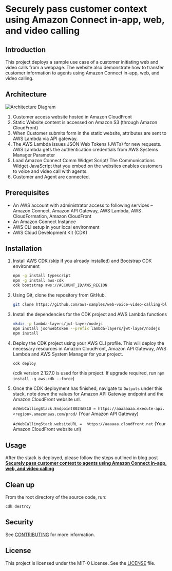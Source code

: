 # Securely pass customer context using Amazon Connect in-app, web, and video calling

## Introduction
This project deploys a sample use case of a customer initiating web and video calls from a webpage. The website also demonstrate how to transfer customer information to agents using Amazon Connect in-app, web, and video calling.


## Architecture
![Architecture Diagram](./architecture.png)


1. Customer access website hosted in Amazon CloudFront
1. Static Website content is accessed on Amazon S3 (through Amazon CloudFront)
1. When Customer submits form in the static website, attributes are sent to AWS Lambda via API gateway.
1. The AWS Lambda issues JSON Web Tokens (JWTs) for new requests. AWS Lambda gets the authentication credentials from AWS Systems Manager Parameter
1. Load Amazon Connect Comm Widget Script/ The Communications Widget JavaScript that you embed on the websites enables customers to voice and video call with agents.
1. Customer and Agent are connected.


## Prerequisites

- An AWS account with administrator access to following services – Amazon Connect, Amazon API Gateway, AWS Lambda, AWS CloudFormation, Amazon CloudFront
- An Amazon Connect Instance
- AWS CLI setup in your local environment
- AWS Cloud Development Kit (CDK)


## Installation

1. Install AWS CDK (skip if you already installed) and Bootstrap CDK environment

    ```bash
    npm -g install typescript
    npm -g install aws-cdk
    cdk bootstrap aws://ACCOUNT_ID/AWS_REGION
    ```

1. Using Git, clone the repository from GitHub.

    ```bash
    git clone https://github.com/aws-samples/web-voice-video-calling-blog.git
    ```

1. Install the dependencies for the CDK project and AWS Lambda functions

    ```bash
    mkdir -p lambda-layers/jwt-layer/nodejs
    npm install jsonwebtoken --prefix lambda-layers/jwt-layer/nodejs
    npm install
    ```

1. Deploy the CDK project using your AWS CLI profile. This will deploy the necessary resources in Amazon CloudFront, Amazon API Gateway, AWS Lambda and AWS System Manager for your project.

    ```bash
    cdk deploy
    ```

    (cdk version 2.127.0 is used for this project. If upgrade required, run `npm install -g aws-cdk --force`)

1. Once the CDK deployment has finished, navigate to `Outputs` under this stack, note down the values for Amazon API Gateway endpoint and the Amazon CloudFront website url.

      `AcWebCallingStack.Endpoint8024A810 = https://aaaaaaaa.execute-api.<region>.amazonaws.com/prod/` (Your Amazon API Gateway)

      `AcWebCallingStack.websiteURL =  https://aaaaaa.cloudfront.net` (Your Amazon CloudFront  website url)

## Usage
After the stack is deployed, please follow the steps outlined in blog post [**Securely pass customer context to agents using Amazon Connect in-app, web, and video calling**](https://aws.amazon.com/blogs/contact-center/securely-pass-the-customer-information-to-agent-using-amazon-connect-in-app-web-and-video-calling/)

## Clean up
From the root directory of the source code, run:
```
cdk destroy
```

## Security
See [CONTRIBUTING](CONTRIBUTING.md#security-issue-notifications) for more information.

## License
This project is licensed under the MIT-0 License. See the [LICENSE](LICENSE) file.
